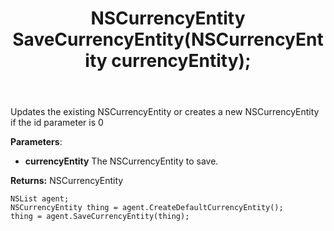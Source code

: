﻿---
uid: crmscript_ref_NSListAgent_SaveCurrencyEntity
title: NSCurrencyEntity SaveCurrencyEntity(NSCurrencyEntity currencyEntity);
intellisense: NSListAgent.SaveCurrencyEntity
keywords: NSListAgent, SaveCurrencyEntity
so.topic: reference
---
	  
Updates the existing NSCurrencyEntity or creates a new NSCurrencyEntity if the id parameter is 0
	  
**Parameters**:
 - **currencyEntity** The NSCurrencyEntity to save.

**Returns:** NSCurrencyEntity

```crmscript
NSList agent;
NSCurrencyEntity thing = agent.CreateDefaultCurrencyEntity();
thing = agent.SaveCurrencyEntity(thing);
```

